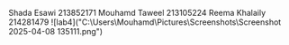 Shada Esawi 213852171
Mouhamd Taweel 213105224
Reema Khalaily 214281479
![lab4]("C:\Users\Mouhamd\Pictures\Screenshots\Screenshot 2025-04-08 135111.png")
